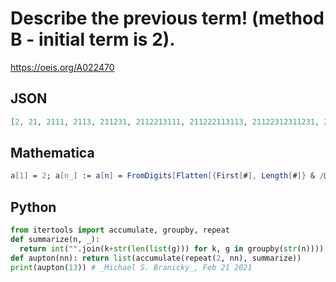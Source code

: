 # Describe the previous term\! \(method B \- initial term is 2\)\.
https://oeis.org/A022470
## JSON
```JSON
[2, 21, 2111, 2113, 211231, 2112213111, 211222113113, 21122312311231, 2112223111213112213111, 21122331132111311222113113, 211222321231211331122312311231, 21122331211121311121123212223111213112213111, 21122232112113211131132112213121112331132111311222113113]
```
## Mathematica
```Mathematica
a[1] = 2; a[n_] := a[n] = FromDigits[Flatten[{First[#], Length[#]} & /@ Split[IntegerDigits[a[n - 1]]]]]; Map[a,Range[1, 23]] (* _Peter J. C. Moses_, Mar 22 2013 *)
```
## Python
```Python
from itertools import accumulate, groupby, repeat
def summarize(n, _):
  return int("".join(k+str(len(list(g))) for k, g in groupby(str(n))))
def aupton(nn): return list(accumulate(repeat(2, nn), summarize))
print(aupton(13)) # _Michael S. Branicky_, Feb 21 2021
```
